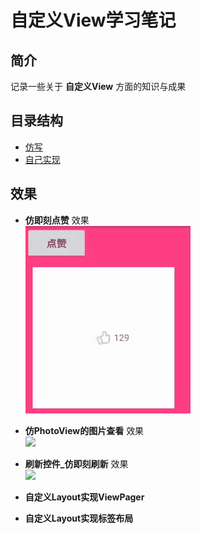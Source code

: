 # 自定义View学习笔记  

## 简介  
记录一些关于 **自定义View** 方面的知识与成果

## 目录结构
* [仿写](https://github.com/sjxxcode/custom_view/tree/master/src/main/java/com/sj/custom_view/simulation)
* [自己实现](https://github.com/sjxxcode/custom_view/tree/master/src/main/java/com/sj/custom_view/practice)

## 效果
* **仿即刻点赞** 效果  
  ![](https://github.com/sjxxcode/custom_view/blob/master/imgs/%E5%8D%B3%E5%88%BB%E7%82%B9%E8%B5%9E.gif)
  
* **仿PhotoView的图片查看** 效果  
  ![](https://github.com/sjxxcode/custom_view/blob/master/imgs/%E4%BB%BFPhotoView%E7%9A%84%E4%B8%80%E4%B8%AA%E5%9B%BE%E7%89%87%E6%9F%A5%E7%9C%8B%E6%95%88%E6%9E%9C.gif)

* **刷新控件_仿即刻刷新** 效果  
  ![](https://github.com/sjxxcode/custom_view/blob/master/imgs/%E8%87%AA%E5%AE%9A%E4%B9%89%E5%88%B7%E6%96%B0%E7%A9%BA%E9%97%B4_%E4%BB%BF%E5%8D%B3%E5%88%BB%E5%88%B7%E6%96%B0%E6%95%88%E6%9E%9C.gif)
  
* **自定义Layout实现ViewPager**

* **自定义Layout实现标签布局**
